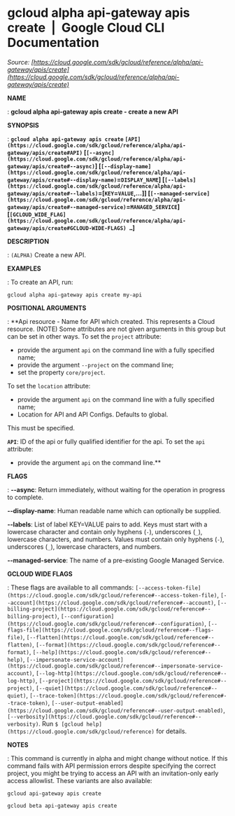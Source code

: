 # gcloud alpha api-gateway apis create  |  Google Cloud CLI Documentation

*Source: [https://cloud.google.com/sdk/gcloud/reference/alpha/api-gateway/apis/create](https://cloud.google.com/sdk/gcloud/reference/alpha/api-gateway/apis/create)*

**NAME**

: **gcloud alpha api-gateway apis create - create a new API**

**SYNOPSIS**

: **`gcloud alpha api-gateway apis create` `[API](https://cloud.google.com/sdk/gcloud/reference/alpha/api-gateway/apis/create#API)` [`[--async](https://cloud.google.com/sdk/gcloud/reference/alpha/api-gateway/apis/create#--async)`] [`[--display-name](https://cloud.google.com/sdk/gcloud/reference/alpha/api-gateway/apis/create#--display-name)`=`DISPLAY_NAME`] [`[--labels](https://cloud.google.com/sdk/gcloud/reference/alpha/api-gateway/apis/create#--labels)`=[`KEY`=`VALUE`,…]] [`[--managed-service](https://cloud.google.com/sdk/gcloud/reference/alpha/api-gateway/apis/create#--managed-service)`=`MANAGED_SERVICE`] [`[GCLOUD_WIDE_FLAG](https://cloud.google.com/sdk/gcloud/reference/alpha/api-gateway/apis/create#GCLOUD-WIDE-FLAGS) …`]**

**DESCRIPTION**

: `(ALPHA)` Create a new API.

**EXAMPLES**

: To create an API, run:

```
gcloud alpha api-gateway apis create my-api
```

**POSITIONAL ARGUMENTS**

: **Api resource - Name for API which created. This represents a Cloud resource.
(NOTE) Some attributes are not given arguments in this group but can be set in
other ways.
To set the `project` attribute:

- provide the argument `api` on the command line with a fully specified
name;
- provide the argument `--project` on the command line;
- set the property `core/project`.

To set the `location` attribute:

- provide the argument `api` on the command line with a fully specified
name;
- Location for API and API Configs. Defaults to global.

This must be specified.

**`API`**:
ID of the api or fully qualified identifier for the api.
To set the `api` attribute:

- provide the argument `api` on the command line.**

**FLAGS**

: **--async**:
Return immediately, without waiting for the operation in progress to complete.

**--display-name**:
Human readable name which can optionally be supplied.

**--labels**:
List of label KEY=VALUE pairs to add.
Keys must start with a lowercase character and contain only hyphens
(`-`), underscores (`_`), lowercase characters, and
numbers. Values must contain only hyphens (`-`), underscores
(`_`), lowercase characters, and numbers.

**--managed-service**:
The name of a pre-existing Google Managed Service.

**GCLOUD WIDE FLAGS**

: These flags are available to all commands: `[--access-token-file](https://cloud.google.com/sdk/gcloud/reference#--access-token-file)`,
`[--account](https://cloud.google.com/sdk/gcloud/reference#--account)`, `[--billing-project](https://cloud.google.com/sdk/gcloud/reference#--billing-project)`,
`[--configuration](https://cloud.google.com/sdk/gcloud/reference#--configuration)`,
`[--flags-file](https://cloud.google.com/sdk/gcloud/reference#--flags-file)`,
`[--flatten](https://cloud.google.com/sdk/gcloud/reference#--flatten)`, `[--format](https://cloud.google.com/sdk/gcloud/reference#--format)`, `[--help](https://cloud.google.com/sdk/gcloud/reference#--help)`, `[--impersonate-service-account](https://cloud.google.com/sdk/gcloud/reference#--impersonate-service-account)`,
`[--log-http](https://cloud.google.com/sdk/gcloud/reference#--log-http)`,
`[--project](https://cloud.google.com/sdk/gcloud/reference#--project)`, `[--quiet](https://cloud.google.com/sdk/gcloud/reference#--quiet)`, `[--trace-token](https://cloud.google.com/sdk/gcloud/reference#--trace-token)`, `[--user-output-enabled](https://cloud.google.com/sdk/gcloud/reference#--user-output-enabled)`,
`[--verbosity](https://cloud.google.com/sdk/gcloud/reference#--verbosity)`.
Run `$ [gcloud help](https://cloud.google.com/sdk/gcloud/reference)` for details.

**NOTES**

: This command is currently in alpha and might change without notice. If this
command fails with API permission errors despite specifying the correct project,
you might be trying to access an API with an invitation-only early access
allowlist. These variants are also available:

```
gcloud api-gateway apis create
```

```
gcloud beta api-gateway apis create
```